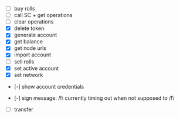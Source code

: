- [ ] buy rolls
- [ ] call SC + get operations
- [ ] clear operations
- [x] delete token
- [x] generate account
- [x] get balance
- [x] get node urls
- [x] import account
- [ ] sell rolls
- [x] set active account
- [x] set network
- [-] show account credentials

- [-] sign message: /!\ currently timing out when not supposed to /!\

- [ ] transfer
